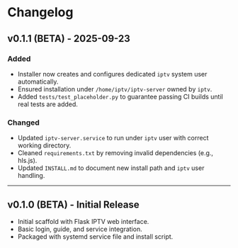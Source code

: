 # Changelog

## v0.1.1 (BETA) - 2025-09-23
### Added
- Installer now creates and configures dedicated `iptv` system user automatically.
- Ensured installation under `/home/iptv/iptv-server` owned by `iptv`.
- Added `tests/test_placeholder.py` to guarantee passing CI builds until real tests are added.

### Changed
- Updated `iptv-server.service` to run under `iptv` user with correct working directory.
- Cleaned `requirements.txt` by removing invalid dependencies (e.g., hls.js).
- Updated `INSTALL.md` to document new install path and `iptv` user handling.

---

## v0.1.0 (BETA) - Initial Release
- Initial scaffold with Flask IPTV web interface.
- Basic login, guide, and service integration.
- Packaged with systemd service file and install script.
